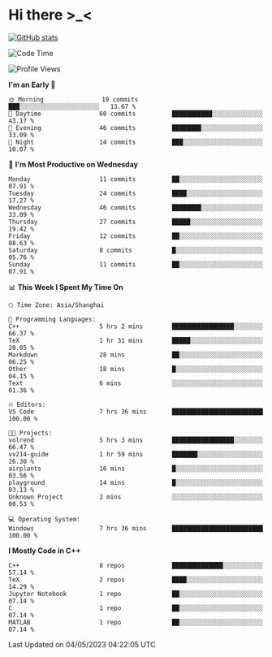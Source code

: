 # Hi there \>_<

[![GitHub stats](https://github-readme-stats.vercel.app/api?username=ARessegetesStery&show_icons=true&theme=transparent)](https://github.com/anuraghazra/github-readme-stats)

<!--START_SECTION:waka-->
![Code Time](http://img.shields.io/badge/Code%20Time-65%20hrs%202%20mins-blue)

![Profile Views](http://img.shields.io/badge/Profile%20Views-3-blue)

**I'm an Early 🐤** 

```text
🌞 Morning                19 commits          ███░░░░░░░░░░░░░░░░░░░░░░   13.67 % 
🌆 Daytime                60 commits          ███████████░░░░░░░░░░░░░░   43.17 % 
🌃 Evening                46 commits          ████████░░░░░░░░░░░░░░░░░   33.09 % 
🌙 Night                  14 commits          ███░░░░░░░░░░░░░░░░░░░░░░   10.07 % 
```
📅 **I'm Most Productive on Wednesday** 

```text
Monday                   11 commits          ██░░░░░░░░░░░░░░░░░░░░░░░   07.91 % 
Tuesday                  24 commits          ████░░░░░░░░░░░░░░░░░░░░░   17.27 % 
Wednesday                46 commits          ████████░░░░░░░░░░░░░░░░░   33.09 % 
Thursday                 27 commits          █████░░░░░░░░░░░░░░░░░░░░   19.42 % 
Friday                   12 commits          ██░░░░░░░░░░░░░░░░░░░░░░░   08.63 % 
Saturday                 8 commits           █░░░░░░░░░░░░░░░░░░░░░░░░   05.76 % 
Sunday                   11 commits          ██░░░░░░░░░░░░░░░░░░░░░░░   07.91 % 
```


📊 **This Week I Spent My Time On** 

```text
🕑︎ Time Zone: Asia/Shanghai

💬 Programming Languages: 
C++                      5 hrs 2 mins        █████████████████░░░░░░░░   66.37 % 
TeX                      1 hr 31 mins        █████░░░░░░░░░░░░░░░░░░░░   20.05 % 
Markdown                 28 mins             ██░░░░░░░░░░░░░░░░░░░░░░░   06.25 % 
Other                    18 mins             █░░░░░░░░░░░░░░░░░░░░░░░░   04.15 % 
Text                     6 mins              ░░░░░░░░░░░░░░░░░░░░░░░░░   01.36 % 

🔥 Editors: 
VS Code                  7 hrs 36 mins       █████████████████████████   100.00 % 

🐱‍💻 Projects: 
volrend                  5 hrs 3 mins        █████████████████░░░░░░░░   66.47 % 
vv214-guide              1 hr 59 mins        ███████░░░░░░░░░░░░░░░░░░   26.30 % 
airplants                16 mins             █░░░░░░░░░░░░░░░░░░░░░░░░   03.56 % 
playground               14 mins             █░░░░░░░░░░░░░░░░░░░░░░░░   03.13 % 
Unknown Project          2 mins              ░░░░░░░░░░░░░░░░░░░░░░░░░   00.53 % 

💻 Operating System: 
Windows                  7 hrs 36 mins       █████████████████████████   100.00 % 
```

**I Mostly Code in C++** 

```text
C++                      8 repos             ██████████████░░░░░░░░░░░   57.14 % 
TeX                      2 repos             ████░░░░░░░░░░░░░░░░░░░░░   14.29 % 
Jupyter Notebook         1 repo              ██░░░░░░░░░░░░░░░░░░░░░░░   07.14 % 
C                        1 repo              ██░░░░░░░░░░░░░░░░░░░░░░░   07.14 % 
MATLAB                   1 repo              ██░░░░░░░░░░░░░░░░░░░░░░░   07.14 % 
```




 Last Updated on 04/05/2023 04:22:05 UTC
<!--END_SECTION:waka-->
